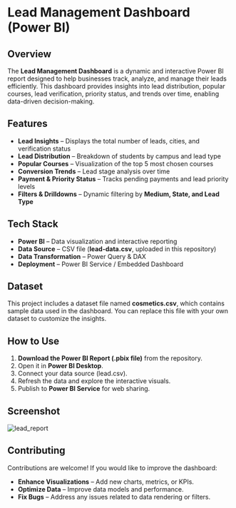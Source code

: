 # Lead Management Dashboard (Power BI)

## **Overview**
The **Lead Management Dashboard** is a dynamic and interactive Power BI report designed to help businesses track, analyze, and manage their leads efficiently. This dashboard provides insights into lead distribution, popular courses, lead verification, priority status, and trends over time, enabling data-driven decision-making.

## **Features**
- **Lead Insights** – Displays the total number of leads, cities, and verification status  
- **Lead Distribution** – Breakdown of students by campus and lead type  
- **Popular Courses** – Visualization of the top 5 most chosen courses  
- **Conversion Trends** – Lead stage analysis over time  
- **Payment & Priority Status** – Tracks pending payments and lead priority levels  
- **Filters & Drilldowns** – Dynamic filtering by **Medium, State, and Lead Type**  

## **Tech Stack**
- **Power BI** – Data visualization and interactive reporting  
- **Data Source** – CSV file (**lead-data.csv**, uploaded in this repository)  
- **Data Transformation** – Power Query & DAX  
- **Deployment** – Power BI Service / Embedded Dashboard  

## **Dataset**
This project includes a dataset file named **cosmetics.csv**, which contains sample data used in the dashboard. You can replace this file with your own dataset to customize the insights.

## **How to Use**
1. **Download the Power BI Report (.pbix file)** from the repository.
2. Open it in **Power BI Desktop**.
3. Connect your data source (lead.csv).
4. Refresh the data and explore the interactive visuals.
5. Publish to **Power BI Service** for web sharing.

## **Screenshot**
![lead_report](https://github.com/user-attachments/assets/bb8f3f77-de9a-4aae-8b9f-f5a51e0cda50)

## **Contributing**
Contributions are welcome! If you would like to improve the dashboard:
- **Enhance Visualizations** – Add new charts, metrics, or KPIs.
- **Optimize Data** – Improve data models and performance.
- **Fix Bugs** – Address any issues related to data rendering or filters.
